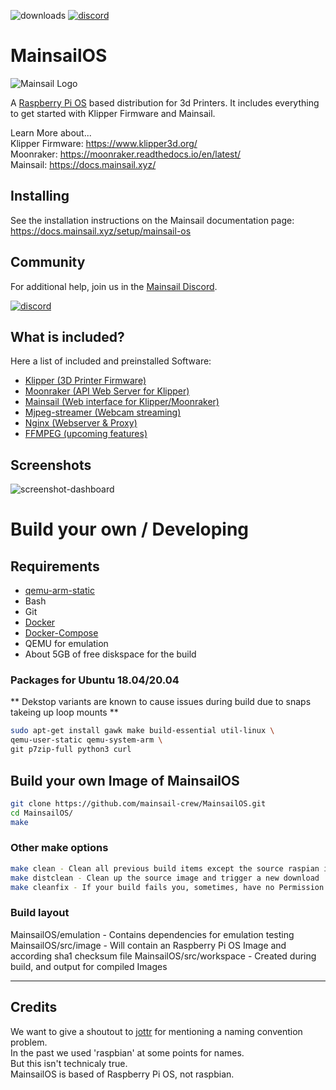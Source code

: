 ![downloads](https://img.shields.io/github/downloads/mainsail-crew/MainsailOS/total)
[![discord](https://img.shields.io/discord/758059413700345988?color=%235865F2&label=discord&logo=discord&logoColor=white&style=flat)](https://discord.gg/skWTwTD) 

# MainsailOS

![Mainsail Logo](https://github.com/meteyou/mainsail/raw/master/docs/assets/img/logo.png?raw=true)

A [Raspberry Pi OS](https://www.raspberrypi.org/software/) based distribution for 3d Printers. It includes everything to get started with Klipper Firmware and Mainsail.

Learn More about...   
Klipper Firmware: https://www.klipper3d.org/   
Moonraker: https://moonraker.readthedocs.io/en/latest/   
Mainsail: https://docs.mainsail.xyz/   

## Installing

See the installation instructions on the Mainsail documentation page:   
https://docs.mainsail.xyz/setup/mainsail-os

## Community

For additional help, join us in the [Mainsail Discord](https://discord.gg/skWTwTD).   

[![discord](https://img.shields.io/discord/758059413700345988?color=%235865F2&label=discord&logo=discord&logoColor=white&style=flat)](https://discord.gg/skWTwTD) 

## What is included?

Here a list of included and preinstalled Software:
* [Klipper (3D Printer Firmware)](https://github.com/KevinOConnor/klipper) 
* [Moonraker (API Web Server for Klipper)](https://github.com/Arksine/moonraker)
* [Mainsail (Web interface for Klipper/Moonraker)](https://github.com/meteyou/mainsail)
* [Mjpeg-streamer (Webcam streaming)](https://github.com/jacksonliam/mjpg-streamer)
* [Nginx (Webserver & Proxy)](https://nginx.org/en/)
* [FFMPEG (upcoming features)](https://www.ffmpeg.org/)

## Screenshots
![screenshot-dashboard](https://raw.githubusercontent.com/mainsail-crew/docs/master/assets/img/screenshot.png)

# Build your own / Developing

## Requirements
- [qemu-arm-static](http://packages.debian.org/sid/qemu-user-static)
- Bash
- Git
- [Docker](https://docs.docker.com/engine/install/ubuntu/)
- [Docker-Compose](https://docs.docker.com/compose/install/)
- QEMU for emulation
- About 5GB of free diskspace for the build

### Packages for Ubuntu 18.04/20.04
** Dekstop variants are known to cause issues during build due to snaps takeing up loop mounts **
```bash
sudo apt-get install gawk make build-essential util-linux \
qemu-user-static qemu-system-arm \
git p7zip-full python3 curl
```

## Build your own Image of MainsailOS
```bash
git clone https://github.com/mainsail-crew/MainsailOS.git
cd MainsailOS/
make
```

### Other make options
```bash
make clean - Clean all previous build items except the source raspian image
make distclean - Clean up the source image and trigger a new download
make cleanfix - If your build fails you, sometimes, have no Permission to clean. This will chmod to 0777 to grant full access.
```

### Build layout
MainsailOS/emulation - Contains dependencies for emulation testing  
MainsailOS/src/image - Will contain an Raspberry Pi OS Image and according sha1 checksum file
MainsailOS/src/workspace - Created during build, and output for compiled Images


---

## Credits
We want to give a shoutout to [jottr](https://github.com/jottr) for mentioning a naming convention problem.\
In the past we used 'raspbian' at some points for names.\
But this isn't technicaly true.\
MainsailOS is based of Raspberry Pi OS, not raspbian.
